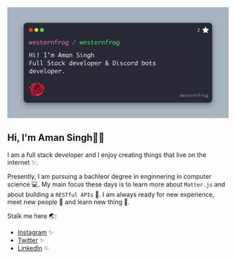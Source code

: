 <img src="westernfrog.jpg" alt="a banner that shows my name">

## Hi, I'm Aman Singh👋🐸
<p>I am a full stack developer and I enjoy creating things that live on the internet ✨.
<br>

Presently, I am pursuing a bachleor degree in enginnering in computer science 💻. My main focus these days is to learn more about `Matter.js` and about building a `RESTful APIs`  🐷. I am always ready for new experience, meet new people 🐸 and learn new thing 🤩.</p>

Stalk me here 🌏:
- <a href="https://www.instagram.com/iam__amansingh">Instagram</a> ✨
- <a href="https://twitter.com/iam__amansingh">Twitter</a> ✨
- <a href="https://www.linkedin.com/in/amansingh123">LinkedIn</a> ✨




